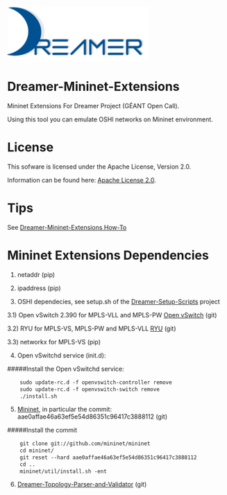 ![Alt text](repo_data/dreamer-logo.png "Optional title")

Dreamer-Mininet-Extensions
==========================

Mininet Extensions For Dreamer Project (GÉANT Open Call).

Using this tool you can emulate OSHI networks on Mininet environment.

License
=======

This sofware is licensed under the Apache License, Version 2.0.

Information can be found here:
 [Apache License 2.0](http://www.apache.org/licenses/LICENSE-2.0).

Tips
==============

See [Dreamer-Mininet-Extensions How-To](http://netgroup.uniroma2.it/twiki/bin/view/Oshi/OshiExperimentsHowto#MininetExtensions)

Mininet Extensions Dependencies
=============================

1) netaddr (pip)

2) ipaddress (pip)

3) OSHI dependecies, see setup.sh of the [Dreamer-Setup-Scripts](https://github.com/netgroup/Dreamer-Setup-Scripts) project

3.1) Open vSwitch 2.390 for MPLS-VLL and MPLS-PW [Open vSwitch](https://github.com/openvswitch/ovs) (git)

3.2) RYU for MPLS-VS, MPLS-PW and MPLS-VLL [RYU](https://github.com/osrg/ryu) (git)

3.3) networkx for MPLS-VS (pip)

4) Open vSwitchd service (init.d):

#####Install the Open vSwitchd service:

		sudo update-rc.d -f openvswitch-controller remove
		sudo update-rc.d -f openvswitch-switch remove
		./install.sh

5) [Mininet](http://mininet.org), in particular the commit: aae0affae46a63ef5e54d86351c96417c3888112 (git)

#####Install the commit

		git clone git://github.com/mininet/mininet
		cd mininet/
		git reset --hard aae0affae46a63ef5e54d86351c96417c3888112
		cd ..
		mininet/util/install.sh -ent

6) [Dreamer-Topology-Parser-and-Validator](https://github.com/netgroup/Dreamer-Topology-Parser-and-Validator) (git)
